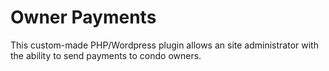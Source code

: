 # Owner Payments
This custom-made PHP/Wordpress plugin allows an site administrator with the ability to send payments to condo owners.
